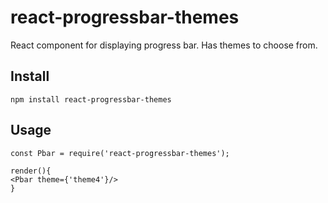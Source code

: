 # react-progressbar-themes

React component for displaying progress bar. Has themes to choose from.


## Install
```
npm install react-progressbar-themes
```

## Usage
```
const Pbar = require('react-progressbar-themes');

render(){
<Pbar theme={'theme4'}/>
}
```
